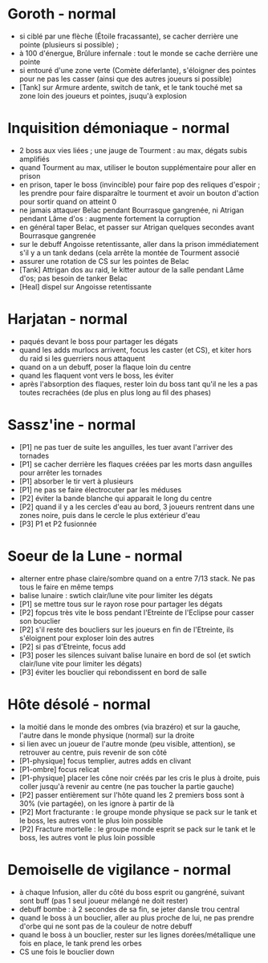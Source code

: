 # Goroth - normal
- si ciblé par une flèche (Étoile fracassante), se cacher derrière une pointe (plusieurs si possible) ;
- à 100 d'énergue, Brûlure infernale : tout le monde se cache derrière une pointe
- si entouré d'une zone verte (Comète déferlante), s'éloigner des pointes pour ne pas les casser (ainsi que des autres joueurs si possible)
- [Tank] sur Armure ardente, switch de tank, et le tank touché met sa zone loin des joueurs et pointes, jsuqu'à explosion

# Inquisition démoniaque - normal
- 2 boss aux vies liées ; une jauge de Tourment : au max, dégats subis amplifiés
- quand Tourment au max, utiliser le bouton supplémentaire pour aller en prison
- en prison, taper le boss (invincible) pour faire pop des reliques d'espoir ; les prendre pour faire disparaître le tourment et avoir un bouton d'action pour sortir quand on atteint 0
- ne jamais attaquer Belac pendant Bourrasque gangrenée, ni Atrigan pendant Lâme d'os : augmente fortement la corruption
- en général taper Belac, et passer sur Atrigan quelques secondes avant Bourrasque gangrenée
- sur le debuff Angoisse retentissante, aller dans la prison immédiatement s'il y a un tank dedans (cela arrête la montée de Tourment associé
- assurer une rotation de CS sur les pointes de Belac
- [Tank] Attrigan dos au raid, le kitter autour de la salle pendant Lâme d'os; pas besoin de tanker Belac
- [Heal] dispel sur Angoisse retentissante 

# Harjatan - normal
- paqués devant le boss pour partager les dégats
- quand les adds murlocs arrivent, focus les caster (et CS), et kiter hors du raid si les guerriers nous attaquent
- quand on a un debuff, poser la flaque loin du centre
- quand les flaquent vont vers le boss, les éviter
- après l'absorption des flaques, rester loin du boss tant qu'il ne les a pas toutes recrachées (de plus en plus long au fil des phases)

# Sassz'ine - normal
- [P1] ne pas tuer de suite les anguilles, les tuer avant l'arriver des tornades
- [P1] se cacher derrière les flaques créées par les morts dasn anguilles pour arrêter les tornades
- [P1] absorber le tir vert à plusieurs
- [P1] ne pas se faire électrocuter par les méduses
- [P2] éviter la bande blanche qui apparait le long du centre
- [P2] quand il y a les cercles d'eau au bord, 3 joueurs rentrent dans une zones noire, puis dans le cercle le plus extérieur d'eau
- [P3] P1 et P2 fusionnée

# Soeur de la Lune - normal
- alterner entre phase claire/sombre quand on a entre 7/13 stack. Ne pas tous le faire en même temps
- balise lunaire : swtich clair/lune vite pour limiter les dégats
- [P1] se mettre tous sur le rayon rose pour partager les dégats
- [P2] fopcus très vite le boss pendant l'Etreinte de l'Eclipse pour casser son bouclier
- [P2] s'il reste des boucliers sur les joueurs en fin de l'Etreinte, ils s'éloignent pour exploser loin des autres
- [P2] si pas d'Etreinte, focus add
- [P3] poser les silences suivant balise lunaire en bord de sol (et swtich clair/lune vite pour limiter les dégats)
- [P3] éviter les bouclier qui rebondissent en bord de salle

# Hôte désolé - normal
- la moitié dans le monde des ombres (via brazéro) et sur la gauche, l'autre dans le monde physique (normal) sur la droite
- si lien avec un joueur de l'autre monde (peu visible, attention), se retrouver au centre, puis revenir de son côté
- [P1-physique] focus templier, autres adds en clivant
- [P1-ombre] focus relicat
- [P1-physique] placer les cône noir créés par les cris le plus à droite, puis coller jusqu'à revenir au centre (ne pas toucher la partie gauche)
- [P2] passer entièrement sur l'hôte quand les 2 premiers boss sont à 30% (vie partagée), on les ignore à partir de là
- [P2] Mort fracturante : le groupe monde physique se pack sur le tank et le boss, les autres vont le plus loin possible
- [P2] Fracture mortelle : le groupe monde esprit se pack sur le tank et le boss, les autres vont le plus loin possible

# Demoiselle de vigilance - normal
- à chaque Infusion, aller du côté du boss esprit ou gangréné, suivant sont buff (pas 1 seul joueur mélangé ne doit rester)
- debuff bombe : à 2 secondes de sa fin, se jeter dansle trou central
- quand le boss à un bouclier, aller au plus proche de lui, ne pas prendre d'orbe qui ne sont pas de la couleur de notre debuff
- quand le boss à un bouclier, rester sur les lignes dorées/métallique une fois en place, le tank prend les orbes
- CS une fois le bouclier down


